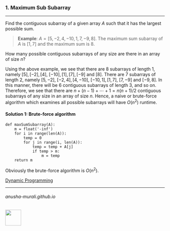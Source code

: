 ### 1. Maximum Sub Subarray

***

Find the contiguous subarray of a given array $A$ such that it has the largest possible sum.

> **Example**: $A = [5, -2, 4, -10,  1, 7, -9, 8]$. The maximum sum subarray of $A$ is $[1, 7]$ and the maximum sum is 8.

How many possible contiguous subarrays of any size are there in an array of size $n$?

Using the above example, we see that there are 8 subarrays of length 1, namely $[5],  [-2], [4],$ $[-10],  [1], [7], [-9]$ and  $[8]$. There are 7 subarrays of length 2, namely $[5, -2],$ $[-2, 4], [4, -10]$, $[-10, 1], [1, 7]$, $[7, -9]$ and  $[-9, 8]$. In this manner, there will be 6 contiguous subarrays of length 3, and so on. Therefore, we see that there are $n + (n-1) + \cdots + 1 = n(n+1)/2$ contiguous subarrays of any size in an array of size $n.$ Hence, a naive or brute-force algorithm which examines all possible subarrays will have $O(n^2)$ runtime.

#### Solution 1: Brute-force algorithm

```
def maxSumSubarray(A):
    m = float('-inf')
    for i in range(len(A)):
        temp = 0
        for j in range(i, len(A)):
            temp = temp + A[j]
            if temp > m:
                m = temp
    return m
```

Obviously the brute-force algorithm is $O(n^2)$.

[Dynamic Programming](./dp.md)

* * *
###### anusha-murali.github.io

<img src="https://github.com/anusha-murali/anusha-murali.github.io/assets/111596338/639243aa-2857-4595-a65a-7852762bb002" width="50" height="50"/>
